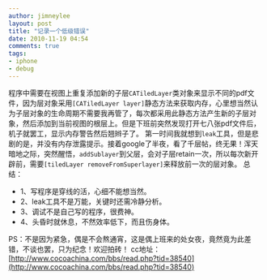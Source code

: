 ```yaml
---
author: jimneylee
layout: post
title: "记录一个低级错误"
date: 2010-11-19 04:54
comments: true
tags:
- iphone
- debug
---
```

  程序中需要在视图上重复添加新的子层`CATiledLayer`类对象来显示不同的pdf文件，因为层对象采用`[CATiledLayer layer]`静态方法来获取内存，心里想当然认为子层对象的生命周期不需要我再管了，每次都采用此静态方法产生新的子层对象，然后添加到当前视图的根层上。但是下班前突然发现打开七八张pdf文件后，机子就罢工，显示内存警告然后翘辫子了。
第一时间我就想到`leak`工具，但是悲剧的是，并没有内存泄露提示。接着google了半夜，看了千层帖，终无果！浑天暗地之际，突然醒悟，`addSublayer`到父层，会对子层retain一次，所以每次新开辟前，需要`[tiledLayer removeFromSuperlayer]`来释放前一次的层对象。
总结：

* 1、写程序是穿线的活，心细不能想当然。
* 2、leak工具不是万能，关键时还需冷静分析。
* 3、调试不是自己写的程序，很费神。
* 4、头昏时就休息，不然效率低下，而且伤身体。

PS：不是因为紧急，偶是不会熬通宵，这是偶上班来的处女夜，竟然竟为此差错，不谈也罢，只为纪念！欢迎拍砖！
cc地址：[http://www.cocoachina.com/bbs/read.php?tid=38540](http://www.cocoachina.com/bbs/read.php?tid=38540)
